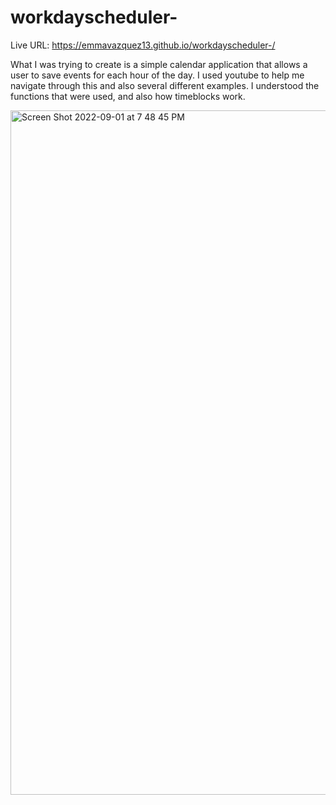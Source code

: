 # workdayscheduler-

Live URL: https://emmavazquez13.github.io/workdayscheduler-/

What I was trying to create is a simple calendar application that allows a user to save events for each hour of the day. I used youtube to help me navigate through this and also several different examples. I understood the functions that were used, and also how timeblocks work. 

<img width="1095" alt="Screen Shot 2022-09-01 at 7 48 45 PM" src="https://user-images.githubusercontent.com/109707981/188035947-cfa5fdf1-d7bb-41a1-8c54-44c5998c5e9c.png">
